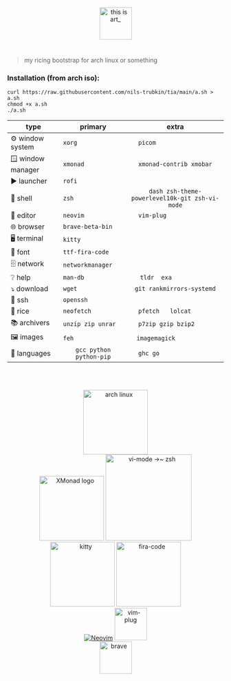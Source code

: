 <p align="center">
  <br>
  <img src="https://raw.githubusercontent.com/nils-trubkin/tia/main/tia.png" height="75" alt="this is art_">
</p>

#

> my ricing bootstrap for arch linux or something

### Installation (from arch iso):
```
curl https://raw.githubusercontent.com/nils-trubkin/tia/main/a.sh > a.sh
chmod +x a.sh
./a.sh
```

| type           | primary               | extra                 |
| ---------------|:---------------------:|:---------------------:|
| ⚙ window system  |` xorg                 `|` picom                 `|
| 🪟 window manager |` xmonad                `|` xmonad-contrib xmobar `|
| ▶ launcher       |` rofi                  `|                       |
| 🐚 shell          |` zsh                   `|` dash zsh-theme-powerlevel10k-git zsh-vi-mode `|
| 📄 editor         |` neovim                `|` vim-plug              `|
| 🌐 browser        |` brave-beta-bin        `|                       |
| 🖥 terminal       |` kitty                 `|                       |
| 🔡 font           |` ttf-fira-code         `|                       |
| 🗄 network        |` networkmanager        `|                       |
| ❔ help           |` man-db                `|` tldr  exa            `|
| ⤵ download       |` wget                  `|` git rankmirrors-systemd `|
| 🔑 ssh            |` openssh               `|                       |
| 🍚 rice           |` neofetch              `|` pfetch   lolcat       `|
| 📚 archivers      |` unzip zip unrar       `|` p7zip gzip bzip2      `|
| 🖼 images         |` feh                    `|` imagemagick            `|
| 🔣 languages      |` gcc python python-pip `|` ghc go                `|
<br>
<br>
<p align="center">
  <a href="https://archlinux.org/"><img src="https://archlinux.org/static/logos/archlinux-logo-white-scalable.svg" height="150" alt="arch linux"></a>
  <br>
  <a href="https://github.com/xmonad/xmonad"><img alt="XMonad logo" src="https://xmonad.org/images/logo-wrapped.svg" height=150></a>
    <a href="https://github.com/jeffreytse/zsh-vi-mode">
    <img alt="vi-mode →~ zsh" src="https://user-images.githubusercontent.com/9413601/103399068-46bfcb80-4b7a-11eb-8741-86cff3d85a69.png" height="200">
  </a>
  <br>
  <a href="https://github.com/kovidgoyal/kitty"><img src="https://sw.kovidgoyal.net/kitty/_static/kitty.svg" height="150" alt="kitty"></a>
  <a href="https://github.com/tonsky/FiraCode"><img src="https://raw.githubusercontent.com/tonsky/FiraCode/master/extras/logo.svg" height="150" alt="fira-code"></a>
  <br>
  <a href="https://github.com/neovim/neovim"><img src="https://raw.githubusercontent.com/neovim/neovim.github.io/master/logos/neovim-logo-300x87.png" alt="Neovim"></a>
  <a href="https://github.com/junegunn/vim-plug"><img src="https://raw.githubusercontent.com/junegunn/vim-plug/master/plug.png" height="75" alt="vim-plug"></a>
  <br>
  <a href="https://github.com/brave/brave-browser"><img src="https://brave.com/static-assets/images/brave-logo.svg" height="75" alt="brave"></a>
</p>
